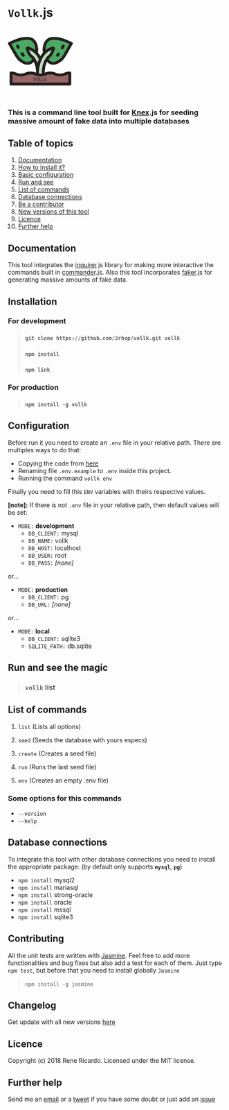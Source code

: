 # `Vollk`.js

## <img align="center" alt="vollk Logo" src="assets/logo.svg" height=150 title="vollk.js"/>

### This is a command line tool built for [Knex](http://knexjs.org).js for seeding massive amount of fake data into multiple databases

## Table of topics
1. [Documentation](#documentation)
2. [How to install it?](#installation)
3. [Basic configuration](#configuration)
4. [Run and see](#run_and_see_the_magic)
5. [List of commands](#list_of_commands)
6. [Database connections](#database_connections)
6. [Be a contributor](#contributing)
6. [New versions of this tool](#changelog)
6. [Licence](#licence)
6. [Further help](#further_help)

## Documentation

This tool integrates the [inquirer](https://www.npmjs.com/package/inquirer).js library for making more interactive the commands built in [commander](https://www.npmjs.com/package/commander).js. Also this tool incorporates [faker](https://www.npmjs.com/package/faker).js for generating massive amounts of fake data.

## Installation

### For development

> #### `git clone https://github.com/2rhop/vollk.git vollk`
> #### `npm install`
> #### `npm link`

### For production

> #### `npm install -g vollk`

## Configuration

Before run it you need to create an `.env` file in your relative path. There are multiples ways to do that:

* Copying the code from [here](.env.example)
* Renaming file `.env.example` to `.env` inside this project.
* Running the command `vollk env`

Finally you need to fill this `ENV` variables with theirs respective values.

**[note]:** If there is not `.env` file in your relative path, then default values will be set:

+ `MODE:` **development**
    - `DB_CLIENT:` mysql 
    - `DB_NAME:` vollk 
    - `DB_HOST:` localhost 
    - `DB_USER:` root 
    - `DB_PASS:` _[none]_ 

or...

+ `MODE:` **production**
    - `DB_CLIENT:` pg 
    - `DB_URL:` _[none]_ 
    
or...

+ `MODE:` **local**
    - `DB_CLIENT:` sqlite3
    - `SQLITE_PATH:` db.sqlite 

## Run and see the magic

> ### `vollk` list

## List of commands

1. `list` (Lists all options)

2. `seed` (Seeds the database with yours especs)

3. `create` (Creates a seed file)

4. `run` (Runs the last seed file)

4. `env` (Creates an empty .env file)

### Some options for this commands

* `--version`
* `--help`

## Database connections

To integrate this tool with other database connections you need to install the appropriate package: (by default only supports **`mysql`**, **`pg`**)

* `npm install` mysql2
* `npm install` mariasql
* `npm install` strong-oracle
* `npm install` oracle
* `npm install` mssql
* `npm install` sqlite3

## Contributing

All the unit tests are written with [Jasmine](https://www.npmjs.com/package/jasmine). Feel free to add more functionalities and bug fixes but also add a test for each of them. Just type `npm test`, but before that you need to install globally `Jasmine`

> `npm install -g jasmine`

## Changelog

Get update with all new versions [here](https://github.com/2rhop/vollk/releases)

## Licence
Copyright (c) 2018 Rene Ricardo. Licensed under the MIT license.

## Further help

Send me an [email](mailto:renerp2016@gmail.com) or a [tweet](https://twitter.com/2rhop_official) if you have some doubt or just add an [issue](https://github.com/2rhop/vollk/issues)